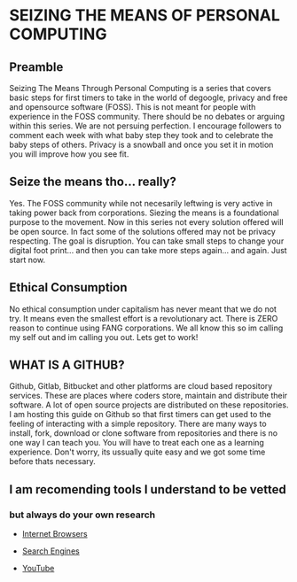 
# SEIZING THE MEANS OF PERSONAL COMPUTING

## Preamble

Seizing The Means Through Personal Computing is a series that covers basic steps
for first timers to take in the world of degoogle, privacy and free and opensource
software (FOSS). This is not meant for people with experience in the FOSS community.
There should be no debates or arguing within this series. We are not persuing perfection.
I encourage followers to comment each week with what baby step they took and to celebrate
the baby steps of others. Privacy is a snowball and once you set it in motion you
will improve how you see fit.

## Seize the means tho... really?

Yes. The FOSS community while not necesarily leftwing is very active in taking power
back from corporations. Siezing the means is a foundational purpose to the movement.
Now in this series not every solution offered will be open source. In fact some
of the solutions offered may not be privacy respecting. The goal is disruption.
You can take small steps to change your digital foot print... and then you can
take more steps again... and again. Just start now.

## Ethical Consumption

No ethical consumption under capitalism has never meant that we do not try. It
means even the smallest effort is a revolutionary act. There is ZERO reason
to continue using FANG corporations. We all know this so im calling my self
out and im calling you out. Lets get to work!

## WHAT IS A GITHUB?

Github, Gitlab, Bitbucket and other platforms are cloud based repository services.
These are places where coders store, maintain and distribute their software. A lot
of open source projects are distributed on these repositories. I am hosting this
guide on Github so that first timers can get used to the feeling of interacting
with a simple repository. There are many ways to install, fork, download or clone
software from repositories and there is no one way I can teach you. You will have
to treat each one as a learning experience. Don't worry, its ussually quite easy
and we got some time before thats necessary.

## I am recomending tools I understand to be vetted

### but always do your own research

* [Internet Browsers](internet_browser.md)

* [Search Engines](search_engines.md)

* [YouTube](youtube.md)
